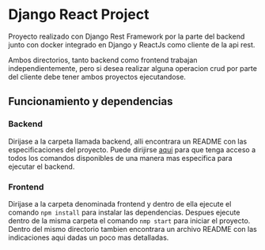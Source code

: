 # Django React Project
Proyecto realizado con Django Rest Framework por la parte del backend junto con docker integrado en Django
y ReactJs como cliente de la api rest.

Ambos directorios, tanto backend como frontend trabajan independientemente, pero si desea realizar alguna operacion
crud por parte del cliente debe tener ambos proyectos ejecutandose.

## Funcionamiento y dependencias

### Backend

Dirijase a la carpeta llamada backend, alli encontrara un README con las especificaciones del proyecto.
Puede dirijirse [aqui](https://cookiecutter-django.readthedocs.io/en/latest/developing-locally-docker.html)
para que tenga acceso a todos los comandos disponibles de una manera mas especifica para ejecutar el backend.

### Frontend

Dirijase a la carpeta denominada frontend y dentro de ella ejecute el 
comando `npm install` para instalar las dependencias. Despues ejecute dentro 
de la misma carpeta el comando `nmp start` para iniciar el proyecto.
Dentro del mismo directorio tambien encontrara un archivo README con las indicaciones
aqui dadas un poco mas detalladas.


